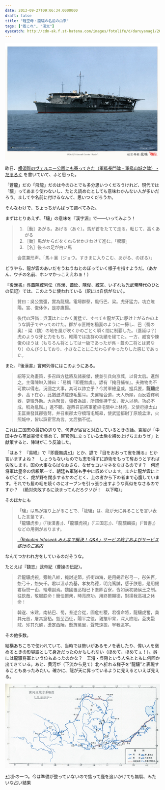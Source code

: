 ```yaml
---
date: 2013-09-27T09:06:34.0000000
draft: false
title: "軽空母・龍驤の名前の由来"
tags: ["艦これ", "漢文"]
eyecatch: http://cdn-ak.f.st-hatena.com/images/fotolife/d/daruyanagi/20130927/20130927074723.jpg
---
```

<p><span itemscope itemtype="http://schema.org/Photograph"><img src="20130927074723.jpg" alt="f:id:daruyanagi:20130927074723j:plain" title="f:id:daruyanagi:20130927074723j:plain" class="hatena-fotolife" itemprop="image"></span></p><p>昨日、<a href="https://blog.daruyanagi.jp/entry/2013/09/26/092655">&#x6A2A;&#x9808;&#x8CC0;&#x306E;&#x30F4;&#x30A7;&#x30EB;&#x30CB;&#x30FC;&#x516C;&#x5712;&#x306B;&#x3082;&#x5BC4;&#x3063;&#x3066;&#x304D;&#x305F;&#xFF08;&#x8ECD;&#x8266;&#x9577;&#x9580;&#x7891;&#x30FB;&#x8ECD;&#x8266;&#x5C71;&#x57CE;&#x4E4B;&#x7891;&#xFF09; - &#x3060;&#x308B;&#x308D;&#x3050;</a> を書いていて、ふと思った。</p><p><script>    window.twttr = (function(d, s, id) {        var js, fjs = d.getElementsByTagName(s)[0],            t = window.twttr || {};        if (d.getElementById(id)) return t;        js = d.createElement(s);        js.id = id;        js.src = "https://platform.twitter.com/widgets.js";        fjs.parentNode.insertBefore(js, fjs);        t._e = [];        t.ready = function(f) {            t._e.push(f);        };        return t;    }(document, "script", "twitter-wjs"));</script><script>    twttr.ready(function (twttr) {        var el = document.getElementsByClassName('twitter-syntax-tweet-id-383036715788558336');        for (var i=0;i<el.length;i++) {            if (!!el[i].getAttribute('data-is-tweet-loaded')){                continue;            }            el[i].setAttribute('data-is-tweet-loaded', '1');            twttr.widgets.createTweet('383036715788558336',el[i],{});        }    });</script><div class="twitter-syntax-tweet-id-383036715788558336"></div></p><p>「蒼龍」だの「飛龍」だのは今のひとでも多分思いつくだろうけれど、現代では「驤」ってあまり使わないし、たとえ読めたとしても意味わかんない人が多いだろう。ましてや名前に付けるなんて、思いつくだろうか。</p><p>そんなわけで、ちょっちがんばって調べてみた。</p>
<p>まずはとりあえず、「驤」の意味を『漢字源』で――いってみよう！</p>

<blockquote>

<ol>
<li>［動］あがる。あげる（あぐ）。馬が首をたてて走る。転じて、高くあがる</li>
<li>［動］馬がからだをくねらせかきわけて進む。「騰驤」</li>
<li>［名］後ろの足が白い馬</li>
</ol><p>会意兼形声。「馬＋襄（ジョウ。すきまに入りこむ、あがる、のぼる）」</p>

</blockquote>
<p>どうやら、龍が雲のあいだをうねうねとのぼっていく様子を指すようだ。（あかん、ウチの名前、ホンマかっこええわぁ！）</p><p>『後漢書』呉蓋陳臧列伝（呉漢、蓋延、陳俊、臧宮、いずれも光武帝時代のひとの伝記）では、このように使われている（訳には自信がない）。</p>

<blockquote>
<p>贊曰：吳公鷙彊，實為龍驤。電埽群孽，風行巴、梁。虎牙猛力，功立睢陽。宮、俊休休，是亦鷹揚。</p><p>後代の評価：呉漢はとにかく勇猛で、すべてを龍が天に駆け上がるかのような調子でやってのけた。群がる匪賊を稲妻のように一掃し、巴（蜀の奥）・梁（魏）の地を風が吹くかのごとく瞬く間に制覇した。（蓋延は？）虎のような牙と力をもち、睢陽では抜群の功績を経てた。一方、臧宮や陳俊のほうは（もちろん将としては一級であったが呉・蓋の二将とは異なり）のんびりしており、小さなことにこだわらずゆったりした感じであった。</p>

</blockquote>
<p>また、『後漢書』竇何列傳にはこのようにある。</p>

<blockquote>
<p>紹等又為畫策，多召四方猛將及諸豪傑，使並引兵向京城，以脅太后。進然之。主簿陳琳入諫曰：「易稱『即鹿無虞』，諺有『掩目捕雀』。夫微物尚不可欺以得志，況國之大事，其可以詐立乎？今將軍總皇威，握兵要，<b>龍驤</b>虎步，高下在心，此猶鼓洪爐燎毛髮耳。夫違經合道，天人所順，而反委釋利器，更徵外助。大兵聚會，彊者為雄，所謂倒持干戈，授人以柄，功必不成，秖為亂階。」進不聽。遂西召前將軍董卓屯關中上林苑，又使府掾太山王匡東發其郡強弩，并召東郡太守橋瑁屯城皋，使武猛都尉丁原燒孟津，火照城中，皆以誅宦官為言。太后猶不從。</p>

</blockquote>
<p>これは三国志の最初の辺りで、何進が宦官と対立しているときの話。袁紹が「中国中から英雄豪傑を集めて、宦官側に立っている太后を締め上げちまおうゼ」と献策すると、陳琳がこう反論した。</p><p>「はぁ？　『易経』で『即鹿無虞<a href="#f-21e88a44" name="fn-21e88a44" title="卦の一つ。今は準備が整っていないので焦って鹿を追いかけても無駄、みたいな占い結果">*1</a>』とか、諺で『目をおおって雀を捕る』とか言いますよね？　しょうもないものでも志を得ずに詐術をもって奪おうとすれば失敗します。国の大事ならばなおさら、なぜセコいマネをなさるのです？　何進将軍は皇帝の信頼第一で、朝廷も軍隊も手中に収めています。まさに龍が雲に上るがごとく、虎が野を闊歩するかのごとく、上の者から下の者まで心腹しています。それでも髪の毛を焼くのにオーブンを引っ張り出すような真似をなさるのですか？　（絶対失敗するに決まってんだろクソが！　以下略）」</p><p>そのほかにも</p>

<blockquote cite="http://qanda.rakuten.ne.jp/qa1757792.html">
<p>「驤」は馬が躍り上がることで、「龍驤」は、龍が天に昇ることを言い表した言葉です。<br />
「龍驤虎歩」(『後漢書』)、「龍驤虎視」(『三国志』)、「龍驤麟振」(『晉書』) などの用例があります。</p>

<cite><a href="http://qanda.rakuten.ne.jp/qa1757792.html">&#x300C;Rakuten Infoseek &#x307F;&#x3093;&#x306A;&#x3067;&#x89E3;&#x6C7A;&#xFF01; Q&amp;A&#x300D;&#x30B5;&#x30FC;&#x30D3;&#x30B9;&#x7D42;&#x4E86;&#x304A;&#x3088;&#x3073;&#x30B5;&#x30FC;&#x30D3;&#x30B9;&#x79FB;&#x884C;&#x306E;&#x3054;&#x6848;&#x5185;</a></cite>
</blockquote>
<p>なんてつかわれ方をしているのだそうな。</p><p><script>    window.twttr = (function(d, s, id) {        var js, fjs = d.getElementsByTagName(s)[0],            t = window.twttr || {};        if (d.getElementById(id)) return t;        js = d.createElement(s);        js.id = id;        js.src = "https://platform.twitter.com/widgets.js";        fjs.parentNode.insertBefore(js, fjs);        t._e = [];        t.ready = function(f) {            t._e.push(f);        };        return t;    }(document, "script", "twitter-wjs"));</script><script>    twttr.ready(function (twttr) {        var el = document.getElementsByClassName('twitter-syntax-tweet-id-383041795774746625');        for (var i=0;i<el.length;i++) {            if (!!el[i].getAttribute('data-is-tweet-loaded')){                continue;            }            el[i].setAttribute('data-is-tweet-loaded', '1');            twttr.widgets.createTweet('383041795774746625',el[i],{});        }    });</script><div class="twitter-syntax-tweet-id-383041795774746625"></div></p><p>たとえば『魏志』武帝紀（曹操の伝記）。</p>

<blockquote>
<p>君龍驤虎視，旁眺八維，掩討逆節，折衝四海，是用錫君彤弓一，彤矢百，玈弓十，玈矢千。君以溫恭為基，孝友為德，明允篤誠，感于朕思，是用錫君秬鬯一卣，珪瓚副焉。魏國置丞相已下羣卿百寮，皆如漢初諸侯王之制。往欽哉，敬服朕命！簡恤爾衆，時亮庶功，用終爾顯德，對揚我高祖之休命！</p>

</blockquote>

<blockquote>
<p>韓遂、宋建，南結巴、蜀，羣逆合從，圖危社稷，君復命將，龍驤虎奮，梟其元首，屠其窟栖。曁至西征，陽平之役，親擐甲冑，深入險阻，芟夷蝥賊，殄其兇醜，盪定西陲，懸旌萬里，聲教遠振，寧我區宇。</p>

</blockquote>
<p>その他多数。</p><p>結構あちこちで使われていて、当時では勢いがあるモノを表したり、偉い人を褒めるときの形容語として身近だったのかもしれない（ほめて、ほめてぇ！）。呉には龍驤将軍という位もあったのかな？　王濬・呉隠という人名とともに何回か出てきている。あと、黄河が（下流から見て）北へ折れる様子を“龍驤”と表現することもあったみたい。確かに、龍が天に昇っているように見えるといえば見える。</p><p><span itemscope itemtype="http://schema.org/Photograph"><img src="20130927100506.jpg" alt="f:id:daruyanagi:20130927100506j:plain" title="f:id:daruyanagi:20130927100506j:plain" class="hatena-fotolife" itemprop="image"></span></p>
<div class="footnote">
<p class="footnote"><a href="#fn-21e88a44" name="f-21e88a44" class="footnote-number">*1</a><span class="footnote-delimiter">:</span><span class="footnote-text">卦の一つ。今は準備が整っていないので焦って鹿を追いかけても無駄、みたいな占い結果</span></p>
</div>